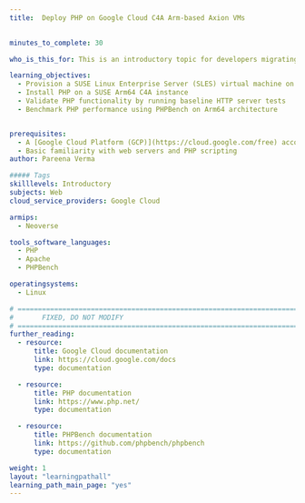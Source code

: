 ```yaml
---
title:  Deploy PHP on Google Cloud C4A Arm-based Axion VMs

  
minutes_to_complete: 30

who_is_this_for: This is an introductory topic for developers migrating Hypertext Preprocessor (PHP) workloads from x86_64 to Arm-based servers, specifically on Google Cloud C4A virtual machines (VM) built on Axion processors.

learning_objectives:
  - Provision a SUSE Linux Enterprise Server (SLES) virtual machine on a Google Cloud C4A Arm-based Axion virtual machine
  - Install PHP on a SUSE Arm64 C4A instance
  - Validate PHP functionality by running baseline HTTP server tests  
  - Benchmark PHP performance using PHPBench on Arm64 architecture 


prerequisites:
  - A [Google Cloud Platform (GCP)](https://cloud.google.com/free) account with billing enabled
  - Basic familiarity with web servers and PHP scripting
author: Pareena Verma

##### Tags
skilllevels: Introductory
subjects: Web
cloud_service_providers: Google Cloud

armips:
  - Neoverse

tools_software_languages:
  - PHP
  - Apache
  - PHPBench

operatingsystems:
  - Linux

# ================================================================================
#       FIXED, DO NOT MODIFY
# ================================================================================
further_reading:
  - resource:
      title: Google Cloud documentation
      link: https://cloud.google.com/docs
      type: documentation

  - resource:
      title: PHP documentation
      link: https://www.php.net/ 
      type: documentation

  - resource:
      title: PHPBench documentation
      link: https://github.com/phpbench/phpbench
      type: documentation

weight: 1
layout: "learningpathall"
learning_path_main_page: "yes"
---
```

